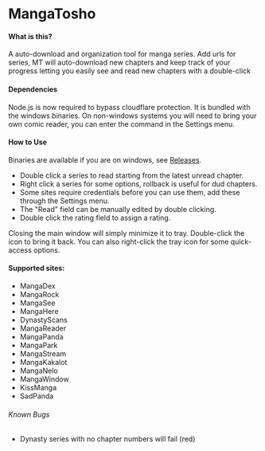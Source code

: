 # MangaTosho

#### What is this?
A auto-download and organization tool for manga series. Add urls for series, MT will auto-download new chapters and keep track of your progress letting you easily see and read new chapters with a double-click

#### Dependencies
Node.js is now required to bypass cloudflare protection. It is bundled with the windows binaries.
On non-windows systems you will need to bring your own comic reader, you can enter the command in the Settings menu.

#### How to Use
Binaries are available if you are on windows, see [Releases](https://github.com/NeverDecaf/MangaTosho/releases/latest).

* Double click a series to read starting from the latest unread chapter.
* Right click a series for some options, rollback is useful for dud chapters.
* Some sites require credentials before you can use them, add these through the Settings menu.
* The "Read" field can be manually edited by double clicking.
* Double click the rating field to assign a rating.

Closing the main window will simply minimize it to tray. Double-click the icon to bring it back. You can also right-click the tray icon for some quick-access options.

#### Supported sites:
- MangaDex
- MangaRock
- MangaSee
- MangaHere
- DynastyScans
- MangaReader
- MangaPanda
- MangaPark
- MangaStream
- MangaKakalot
- MangaNelo
- MangaWindow
- KissManga
- SadPanda

###### Known Bugs
* Dynasty series with no chapter numbers will fail (red)
